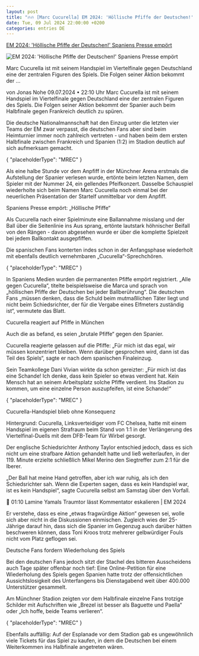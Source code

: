 ```yaml
---
layout: post
title: "🔥🔥 [Marc Cucurella] EM 2024: 'Höllische Pfiffe der Deutschen!' Spaniens Presse empört"
date: Tue, 09 Jul 2024 22:00:00 +0200
categories: entries DE
---
```

[EM 2024: 'Höllische Pfiffe der Deutschen!' Spaniens Presse empört](https://www.sport1.de/news/fussball/em/2024/07/em-2024-spanien-star-gnadenlos-ausgepfiffen)

![EM 2024: 'Höllische Pfiffe der Deutschen!' Spaniens Presse empört](https://reshape.sport1.de/c/t/26088c44-ce5d-4dfe-a010-a84f530711eb/1200x630)

Marc Cucurella ist mit seinem Handspiel im Viertelfinale gegen Deutschland eine der zentralen Figuren des Spiels. Die Folgen seiner Aktion bekommt der ...

von Jonas Nohe 09.07.2024 • 22:10 Uhr Marc Cucurella ist mit seinem Handspiel im Viertelfinale gegen Deutschland eine der zentralen Figuren des Spiels. Die Folgen seiner Aktion bekommt der Spanier auch beim Halbfinale gegen Frankreich deutlich zu spüren.

Die deutsche Nationalmannschaft hat den Einzug unter die letzten vier Teams der EM zwar verpasst, die deutschen Fans aber sind beim Heimturnier immer noch zahlreich vertreten - und haben beim dem ersten Halbfinale zwischen Frankreich und Spanien (1:2) im Stadion deutlich auf sich aufmerksam gemacht.

{ "placeholderType": "MREC" }

Als eine halbe Stunde vor dem Anpfiff in der Münchner Arena erstmals die Aufstellung der Spanier verlesen wurde, ertönte beim letzten Namen, dem Spieler mit der Nummer 24, ein gellendes Pfeifkonzert. Dasselbe Schauspiel wiederholte sich beim Namen Marc Cucurella noch einmal bei der neuerlichen Präsentation der Startelf unmittelbar vor dem Anpfiff.

Spaniens Presse empört: „Höllische Pfiffe“

Als Cucurella nach einer Spielminute eine Ballannahme misslang und der Ball über die Seitenlinie ins Aus sprang, ertönte lautstark höhnischer Beifall von den Rängen - davon abgesehen wurde er über die komplette Spielzeit bei jedem Ballkontakt ausgepfiffen.

Die spanischen Fans konterten indes schon in der Anfangsphase wiederholt mit ebenfalls deutlich vernehmbaren „Cucurella“-Sprechchören.

{ "placeholderType": "MREC" }

In Spaniens Medien wurden die permanenten Pfiffe empört registriert. „Alle gegen Cucurella“, titelte beispielsweise die Marca und sprach von „höllischen Pfiffe der Deutschen bei jeder Ballberührung“. Die deutschen Fans „müssen denken, dass die Schuld beim mutmaßlichen Täter liegt und nicht beim Schiedsrichter, der für die Vergabe eines Elfmeters zuständig ist“, vermutete das Blatt.

Cucurella reagiert auf Pfiffe in München

Auch die as befand, es seien „brutale Pfiffe“ gegen den Spanier.

Cucurella reagierte gelassen auf die Pfiffe: „Für mich ist das egal, wir müssen konzentriert bleiben. Wenn darüber gesprochen wird, dann ist das Teil des Spiels“, sagte er nach dem spanischen Finaleinzug.

Sein Teamkollege Dani Vivian wirkte da schon gereizter: „Für mich ist das eine Schande! Ich denke, dass kein Spieler so etwas verdient hat. Kein Mensch hat an seinem Arbeitsplatz solche Pfiffe verdient. Ins Stadion zu kommen, um eine einzelne Person auszupfeifen, ist eine Schande!“

{ "placeholderType": "MREC" }

Cucurella-Handspiel blieb ohne Konsequenz

Hintergrund: Cucurella, Linksverteidiger vom FC Chelsea, hatte mit einem Handspiel im eigenen Strafraum beim Stand von 1:1 in der Verlängerung des Viertelfinal-Duells mit dem DFB-Team für Wirbel gesorgt.

Der englische Schiedsrichter Anthony Taylor entschied jedoch, dass es sich nicht um eine strafbare Aktion gehandelt hatte und ließ weiterlaufen, in der 119. Minute erzielte schließlich Mikel Merino den Siegtreffer zum 2:1 für die Iberer.

„Der Ball hat meine Hand getroffen, aber ich war ruhig, als ich den Schiedsrichter sah. Wenn die Experten sagen, dass es kein Handspiel war, ist es kein Handspiel“, sagte Cucurella selbst am Samstag über den Vorfall.

 01:10 Lamine Yamals Traumtor lässt Kommentator eskalieren | EM 2024

Er verstehe, dass es eine „etwas fragwürdige Aktion“ gewesen sei, wolle sich aber nicht in die Diskussionen einmischen. Zugleich wies der 25-Jährige darauf hin, dass sich die Spanier im Gegenzug auch darüber hätten beschweren können, dass Toni Kroos trotz mehrerer gelbwürdiger Fouls nicht vom Platz geflogen sei.

Deutsche Fans fordern Wiederholung des Spiels

Bei den deutschen Fans jedoch sitzt der Stachel des bitteren Ausscheidens auch Tage später offenbar noch tief: Eine Online-Petition für eine Wiederholung des Spiels gegen Spanien hatte trotz der offensichtlichen Aussichtslosigkeit des Unterfangens bis Dienstagabend weit über 400.000 Unterstützer gesammelt.

Am Münchner Stadion zeigten vor dem Halbfinale einzelne Fans trotzige Schilder mit Aufschriften wie „Brezel ist besser als Baguette und Paella“ oder „Ich hoffe, beide Teams verlieren“.

{ "placeholderType": "MREC" }

Ebenfalls auffällig: Auf der Esplanade vor dem Stadion gab es ungewöhnlich viele Tickets für das Spiel zu kaufen, in dem die Deutschen bei einem Weiterkommen ins Halbfinale angetreten wären.

